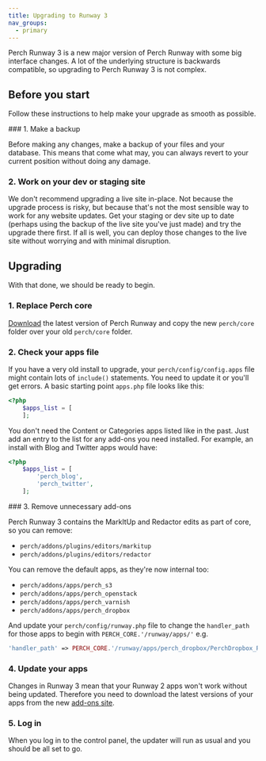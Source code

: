 ```yaml
---
title: Upgrading to Runway 3
nav_groups:
  - primary
---
```


Perch Runway 3 is a new major version of Perch Runway with some big interface changes. A lot of the underlying structure is backwards compatible, so upgrading to Perch Runway 3 is not complex. 

## Before you start

Follow these instructions to help make your upgrade as smooth as possible.

### 1. Make a backup

Before making any changes, make a backup of your files and your database. This means that come what may, you can always revert to your current position without doing any damage.

### 2. Work on your dev or staging site

We don't recommend upgrading a live site in-place. Not because the upgrade process is risky, but because that's not the most sensible way to work for any website updates. Get your staging or dev site up to date (perhaps using the backup of the live site you've just made) and try the upgrade there first. If all is well, you can deploy those changes to the live site without worrying and with minimal disruption.

## Upgrading

With that done, we should be ready to begin.

### 1. Replace Perch core

[Download](https://perchrunway.com/download) the latest version of Perch Runway and copy the new `perch/core` folder over your old `perch/core` folder.

### 2. Check your apps file

If you have a very old install to upgrade, your `perch/config/config.apps` file might contain lots of `include()` statements. You need to update it or you'll get errors. A basic starting point `apps.php` file looks like this:

```php
<?php
	$apps_list = [ 
	];
```

You don't need the Content or Categories apps listed like in the past. Just add an entry to the list for any add-ons you need installed. For example, an install with Blog and Twitter apps would have:

```php
<?php
	$apps_list = [ 
		'perch_blog',
		'perch_twitter',
	];
```

### 3. Remove unnecessary add-ons

Perch Runway 3 contains the MarkItUp and Redactor edits as part of core, so you can remove:

- `perch/addons/plugins/editors/markitup`
- `perch/addons/plugins/editors/redactor`

You can remove the default apps, as they're now internal too:

- `perch/addons/apps/perch_s3`
- `perch/addons/apps/perch_openstack`
- `perch/addons/apps/perch_varnish`
- `perch/addons/apps/perch_dropbox`

And update your `perch/config/runway.php` file to change the `handler_path` for those apps to begin with `PERCH_CORE.'/runway/apps/'` e.g.

```php
'handler_path' => PERCH_CORE.'/runway/apps/perch_dropbox/PerchDropbox_ResourceBucket.class.php',
```

### 4. Update your apps

Changes in Runway 3 mean that your Runway 2 apps won't work without being updated. Therefore you need to download the latest versions of your apps from the new [add-ons site](https://addons.perchcms.com/).

### 5. Log in

When you log in to the control panel, the updater will run as usual and you should be all set to go.
